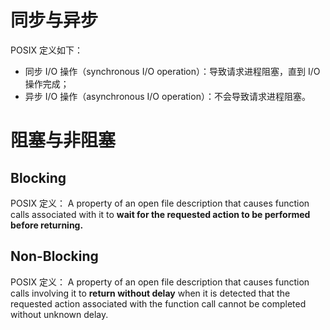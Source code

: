 # 同步与异步
POSIX 定义如下：
- 同步 I/O 操作（synchronous I/O operation）：导致请求进程阻塞，直到 I/O 操作完成；
- 异步 I/O 操作（asynchronous I/O operation）：不会导致请求进程阻塞。

# 阻塞与非阻塞
## Blocking
POSIX 定义：
A property of an open file description that causes function calls associated with it to **wait for the requested action to be performed before returning.**

## Non-Blocking
POSIX 定义：
A property of an open file description that causes function calls involving it to **return without delay** when it is detected that the requested action associated with the function call cannot be completed without unknown delay.